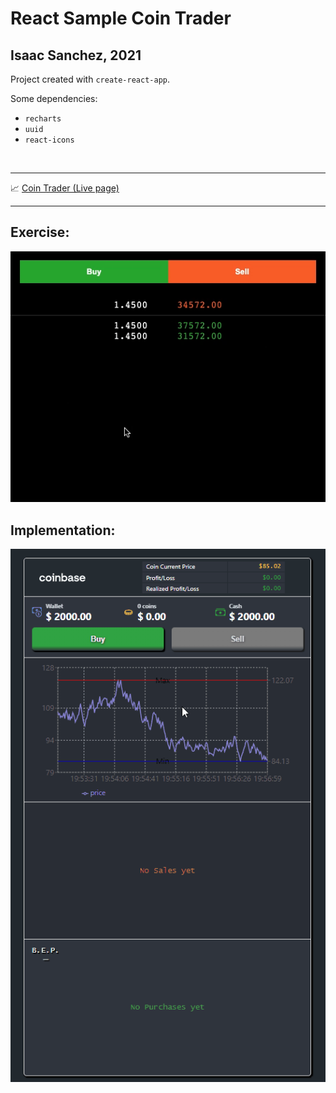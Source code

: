 # React Sample Coin Trader

## Isaac Sanchez, 2021

Project created with `create-react-app`.

Some dependencies:

-   `recharts`
-   `uuid`
-   `react-icons`

<br>

---

📈 [Coin Trader (Live page)](http://jelitter.github.io/coin-trader)

---

## Exercise:

[![Example Order Book](example.gif)](example.gif)

## Implementation:

[![Implementation Order Book](order-book.gif)](order-book.gif)
